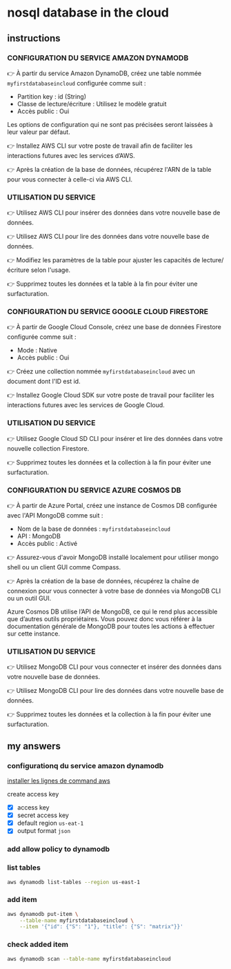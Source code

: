 # nosql database in the cloud

## instructions

### CONFIGURATION DU SERVICE AMAZON DYNAMODB
👉 À partir du service Amazon DynamoDB, créez une table nommée ``myfirstdatabaseincloud`` configurée comme suit :
- Partition key : id (String)
- Classe de lecture/écriture : Utilisez le modèle gratuit
- Accès public : Oui

Les options de configuration qui ne sont pas précisées seront laissées à leur valeur par défaut.

👉 Installez AWS CLI sur votre poste de travail afin de faciliter les interactions futures avec les services d’AWS.

👉 Après la création de la base de données, récupérez l'ARN de la table pour vous connecter à celle-ci via AWS CLI.

### UTILISATION DU SERVICE
👉 Utilisez AWS CLI pour insérer des données dans votre nouvelle base de données.

👉 Utilisez AWS CLI pour lire des données dans votre nouvelle base de données.

👉 Modifiez les paramètres de la table pour ajuster les capacités de lecture/écriture selon l'usage.

👉 Supprimez toutes les données et la table à la fin pour éviter une surfacturation.

### CONFIGURATION DU SERVICE GOOGLE CLOUD FIRESTORE
👉 À partir de Google Cloud Console, créez une base de données Firestore configurée comme suit :
- Mode : Native
- Accès public : Oui

👉 Créez une collection nommée ``myfirstdatabaseincloud`` avec un document dont l'ID est id.

👉 Installez Google Cloud SDK sur votre poste de travail pour faciliter les interactions futures avec les services de Google Cloud.

### UTILISATION DU SERVICE

👉 Utilisez Google Cloud SD CLI pour insérer et lire des données dans votre nouvelle collection Firestore.

👉 Supprimez toutes les données et la collection à la fin pour éviter une surfacturation.

### CONFIGURATION DU SERVICE AZURE COSMOS DB
👉 À partir de Azure Portal, créez une instance de Cosmos DB configurée avec l'API MongoDB comme suit :
- Nom de la base de données : ``myfirstdatabaseincloud``
- API : MongoDB
- Accès public : Activé

👉 Assurez-vous d'avoir MongoDB installé localement pour utiliser mongo shell ou un client GUI comme Compass.

👉 Après la création de la base de données, récupérez la chaîne de connexion pour vous connecter à votre base de données via MongoDB CLI ou un outil GUI.

Azure Cosmos DB utilise l’API de MongoDB, ce qui le rend plus accessible que d’autres outils propriétaires. Vous pouvez donc vous référer à la documentation générale de MongoDB pour toutes les actions à effectuer sur cette instance.

### UTILISATION DU SERVICE
👉 Utilisez MongoDB CLI pour vous connecter et insérer des données dans votre nouvelle base de données.

👉 Utilisez MongoDB CLI pour lire des données dans votre nouvelle base de données.

👉 Supprimez toutes les données et la collection à la fin pour éviter une surfacturation.


## my answers

### configurationq du service amazon dynamodb

[installer les lignes de command aws](https://docs.aws.amazon.com/cli/latest/userguide/getting-started-install.html)

create access key
- [x] access key
- [x] secret access key 
- [x] default region ``us-eat-1``
- [x] output format ``json``

### add allow policy to dynamodb

### list tables

```sh
aws dynamodb list-tables --region us-east-1
```

### add item
```sh
aws dynamodb put-item \
    --table-name myfirstdatabaseincloud \
    --item '{"id": {"S": "1"}, "title": {"S": "matrix"}}'
```

### check added item

```sh
aws dynamodb scan --table-name myfirstdatabaseincloud 
```
